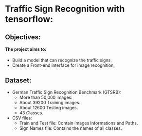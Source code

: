 # Traffic Sign Recognition with tensorflow:
## Objectives:
#### The project aims to:
 
* Build a model that can recognize the traffic signs.
* Create a Front-end interface for image recognition.
 
## Dataset:
* German Traffic Sign Recognition Benchmark (GTSRB):
  * More than 50,000 images:
  * About 39200 Training images.
  * About 12600 Testing images.
  * 43 Classes.
* CSV files:
  * Train and Test file: Contain Images Informations and Paths.
  * Sign Names file: Contains the names of all classes. 
 

